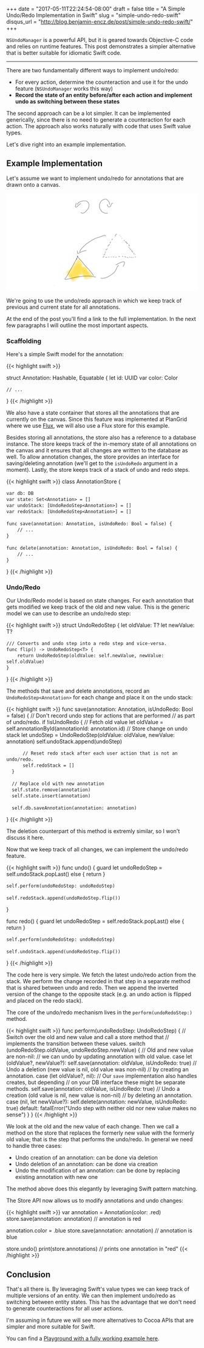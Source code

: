 +++
date = "2017-05-11T22:24:54-08:00"
draft = false
title = "A Simple Undo/Redo Implementation in Swift"
slug = "simple-undo-redo-swift"
disqus_url = "http://blog.benjamin-encz.de/post/simple-undo-redo-swift/"
+++

 `NSUndoManager` is a powerful API, but it is geared towards Objective-C code and relies on runtime features. This post demonstrates a simpler alternative that is better suitable for idiomatic Swift code.

<!--more-->

----

There are two fundamentally different ways to implement undo/redo:

- For every action, determine the counteraction and use it for the undo feature (`NSUndoManager` works this way)
- **Record the state of an entity before/after each action and implement undo as switching between these states**

The second approach can be a lot simpler. It can be implemented generically, since there is no need to generate a counteraction for each action. The approach also works naturally with code that uses Swift value types. 

Let's dive right into an example implementation.

## Example Implementation

Let's assume we want to implement undo/redo for annotations that are drawn onto a canvas.

![](Undo_Redo.png)

We're going to use the undo/redo approach in which we keep track of previous and current state for all annotations.

At the end of the post you'll find a link to the full implementation. In the next few paragraphs I will outline the most important aspects.

### Scaffolding

Here's a  simple Swift model for the annotation:

{{< highlight swift >}}

struct Annotation: Hashable, Equatable {
    let id: UUID
    var color: Color
    
    // ...
}
{{< /highlight >}}

We also have a state container that stores all the annotations that are currently on the canvas. Since this feature was implemented at PlanGrid where we use [Flux](http://blog.benjamin-encz.de/post/real-world-flux-ios/), we will also use a Flux store for this example. 

Besides storing all annotations, the store also has a reference to a database instance. The store keeps track of the in-memory state of all annotations on the canvas and it ensures that all changes are written to the database as well. To allow annotation changes, the store provides an interface for saving/deleting annotation (we'll get to the `isUndoRedo` argument in a moment). Lastly, the store keeps track of a stack of undo and redo steps.

{{< highlight swift >}}
class AnnotationStore {

    var db: DB
    var state: Set<Annotation> = []
    var undoStack: [UndoRedoStep<Annotation>] = []
    var redoStack: [UndoRedoStep<Annotation>] = []
    
    func save(annotation: Annotation, isUndoRedo: Bool = false) { 
    	// ...
    }
    
    func delete(annotation: Annotation, isUndoRedo: Bool = false) {
    	// ...
    }
}
{{< /highlight >}}

### Undo/Redo

Our Undo/Redo model is based on state changes. For each annotation that gets modified we keep track of the old and new value. This is the generic model we can use to describe an undo/redo step:

{{< highlight swift >}}
struct UndoRedoStep<T> {
    let oldValue: T?
    let newValue: T?
    
    /// Converts and undo step into a redo step and vice-versa.
    func flip() -> UndoRedoStep<T> {
        return UndoRedoStep(oldValue: self.newValue, newValue: self.oldValue)
    }
}
{{< /highlight >}}

The methods that save and delete annotations, record an `UndoRedoStep<Annotation>` for each change and place it on the undo stack:

{{< highlight swift >}}
  func save(annotation: Annotation, isUndoRedo: Bool = false) {
      // Don't record undo step for actions that are performed 
      // as part of undo/redo.
      if !isUndoRedo {
          // Fetch old value
          let oldValue = self.annotationById(annotationId: annotation.id)
          // Store change on undo stack
          let undoStep = UndoRedoStep(oldValue: oldValue, newValue: annotation)
          self.undoStack.append(undoStep)
    
          // Reset redo stack after each user action that is not an undo/redo.
          self.redoStack = []
      }
    
      // Replace old with new annotation
      self.state.remove(annotation)
      self.state.insert(annotation)
    
      self.db.saveAnnotation(annotation: annotation)
  }
{{< /highlight >}}

The deletion counterpart of this method is extremly similar, so I won't discuss it here.

Now that we keep track of all changes, we can implement the undo/redo feature.

{{< highlight swift >}}
func undo() {
    guard let undoRedoStep = self.undoStack.popLast() else {
        return
    }

    self.perform(undoRedoStep: undoRedoStep)

    self.redoStack.append(undoRedoStep.flip())
}

func redo() {
    guard let undoRedoStep = self.redoStack.popLast() else {
        return
    }
    
    self.perform(undoRedoStep: undoRedoStep)
    
    self.undoStack.append(undoRedoStep.flip())
}
{{< /highlight >}}

The code here is very simple. We fetch the latest undo/redo action from the stack. We perform the change recorded in that step in a separate method that is shared between undo and redo. Then we append the inverted version of the change to the opposite stack (e.g. an undo action is flipped and placed on the redo stack).

The core of the undo/redo mechanism lives in the `perform(undoRedoStep:)` method.

{{< highlight swift >}}
func perform(undoRedoStep: UndoRedoStep<Annotation>) {
    // Switch over the old and new value and call a store method that
    // implements the transition between these values.
    switch (undoRedoStep.oldValue, undoRedoStep.newValue) {
    // Old and new value are non-nil: 
    // we can undo by updating annotation with old value.
    case let (oldValue?, newValue?):
        self.save(annotation: oldValue, isUndoRedo: true)
    // Undo a deletion (new value is nil, old value was non-nil)
    // by creating an annotation.
    case (let oldValue?, nil):
        // Our `save` implementation also handles creates, but depending
        // on your DB interface these might be separate methods.
        self.save(annotation: oldValue, isUndoRedo: true)
    // Undo a creation (old value is nil, new value is non-nil) 
    // by deleting an annotation.
    case (nil, let newValue?):
        self.delete(annotation: newValue, isUndoRedo: true)
    default:
        fatalError("Undo step with neither old nor new value makes no sense")
    }
}
{{< /highlight >}}

We look at the old and the new value of each change. Then we call a method on the store that replaces the formerly new value with the formerly old value; that is the step that performs the undo/redo. In general we need to handle three cases:

- Undo creation of an annotation: can be done via deletion
- Undo deletion of an annotation: can be done via creation
- Undo the modification of an annotation: can be done by replacing existing annotation with new one

The method above does this elegantly by leveraging Swift pattern matching.

The Store API now allows us to modify annotations and undo changes:

{{< highlight swift >}}
var annotation = Annotation(color: .red)
store.save(annotation: annotation) // annotation is red

annotation.color = .blue
store.save(annotation: annotation) // annotation is blue

store.undo()
print(store.annotations) // prints one annotation in "red"
{{< /highlight >}}


## Conclusion

That's all there is. By leveraging Swift's value types we can keep track of multiple versions of an entity. We can then implement undo/redo as switching between entity states. This has the advantage that we don't need to generate counteractions for all user actions.

I'm assuming in future we will see more alternatives to Cocoa APIs that are simpler and more suitable for Swift.

You can find a [Playground with a fully working example here](https://github.com/Ben-G/UndoRedoSwift).
